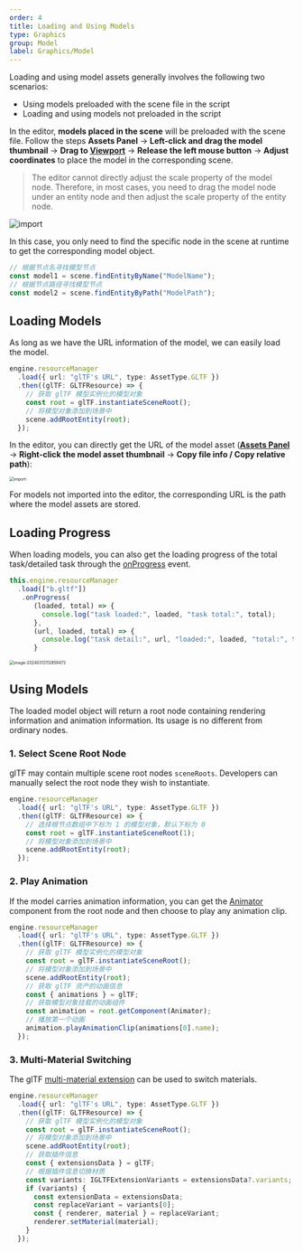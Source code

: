 ```yaml
---
order: 4
title: Loading and Using Models
type: Graphics
group: Model
label: Graphics/Model
---
```


Loading and using model assets generally involves the following two scenarios:

- Using models preloaded with the scene file in the script
- Loading and using models not preloaded in the script

In the editor, **models placed in the scene** will be preloaded with the scene file. Follow the steps **Assets Panel** -> **Left-click and drag the model thumbnail** -> **Drag to [Viewport](/en/docs/interface/viewport)** -> **Release the left mouse button** -> **Adjust coordinates** to place the model in the corresponding scene.

> The editor cannot directly adjust the scale property of the model node. Therefore, in most cases, you need to drag the model node under an entity node and then adjust the scale property of the entity node.

<img src="https://gw.alipayobjects.com/zos/OasisHub/8e088349-f36d-4d16-a525-bbb63fe00105/import.gif" alt="import" style="zoom:100%;" />

In this case, you only need to find the specific node in the scene at runtime to get the corresponding model object.

```typescript
// 根据节点名寻找模型节点
const model1 = scene.findEntityByName("ModelName");
// 根据节点路径寻找模型节点
const model2 = scene.findEntityByPath("ModelPath");
```

## Loading Models

As long as we have the URL information of the model, we can easily load the model.

```typescript
engine.resourceManager
  .load({ url: "glTF's URL", type: AssetType.GLTF })
  .then((glTF: GLTFResource) => {
    // 获取 glTF 模型实例化的模型对象
    const root = glTF.instantiateSceneRoot();
    // 将模型对象添加到场景中
    scene.addRootEntity(root);
  });
```

In the editor, you can directly get the URL of the model asset (**[Assets Panel](/en/docs/assets/interface)** -> **Right-click the model asset thumbnail** -> **Copy file info / Copy relative path**):

<img src="https://mdn.alipayobjects.com/huamei_yo47yq/afts/img/A*T6-QR7KrH8oAAAAAAAAAAAAADhuCAQ/original" alt="import" style="zoom: 50%;" />

For models not imported into the editor, the corresponding URL is the path where the model assets are stored.

## Loading Progress

When loading models, you can also get the loading progress of the total task/detailed task through the [onProgress](/en/apis/core/#AssetPromise-onProgress) event.

```typescript
this.engine.resourceManager
  .load(["b.gltf"])
   .onProgress(
      (loaded, total) => {
        console.log("task loaded:", loaded, "task total:", total);
      },
      (url, loaded, total) => {
        console.log("task detail:", url, "loaded:", loaded, "total:", total);
      }
```

<img src="https://gw.alipayobjects.com/zos/OasisHub/b1623aee-4f1b-405a-b5b5-c63b64dbb9de/image-20240313112859472.png" alt="image-20240313112859472" style="zoom:50%;" />

## Using Models

The loaded model object will return a root node containing rendering information and animation information. Its usage is no different from ordinary nodes.

<playground src="gltf-basic.ts"></playground>

### 1. Select Scene Root Node

glTF may contain multiple scene root nodes `sceneRoots`. Developers can manually select the root node they wish to instantiate.

```typescript
engine.resourceManager
  .load({ url: "glTF's URL", type: AssetType.GLTF })
  .then((glTF: GLTFResource) => {
    // 选择根节点数组中下标为 1 的模型对象，默认下标为 0
    const root = glTF.instantiateSceneRoot(1);
    // 将模型对象添加到场景中
    scene.addRootEntity(root);
  });
```

### 2. Play Animation

If the model carries animation information, you can get the [Animator](/en/apis/core/#Animator) component from the root node and then choose to play any animation clip.

```typescript
engine.resourceManager
  .load({ url: "glTF's URL", type: AssetType.GLTF })
  .then((glTF: GLTFResource) => {
    // 获取 glTF 模型实例化的模型对象
    const root = glTF.instantiateSceneRoot();
    // 将模型对象添加到场景中
    scene.addRootEntity(root);
    // 获取 glTF 资产的动画信息
    const { animations } = glTF;
    // 获取模型对象挂载的动画组件
    const animation = root.getComponent(Animator);
    // 播放第一个动画
    animation.playAnimationClip(animations[0].name);
  });
```

### 3. Multi-Material Switching

The glTF [multi-material extension](https://github.com/KhronosGroup/glTF/tree/master/extensions/2.0/Khronos/KHR_materials_variants) can be used to switch materials.

```typescript
engine.resourceManager
  .load({ url: "glTF's URL", type: AssetType.GLTF })
  .then((glTF: GLTFResource) => {
    // 获取 glTF 模型实例化的模型对象
    const root = glTF.instantiateSceneRoot();
    // 将模型对象添加到场景中
    scene.addRootEntity(root);
    // 获取插件信息
    const { extensionsData } = glTF;
    // 根据插件信息切换材质
    const variants: IGLTFExtensionVariants = extensionsData?.variants;
    if (variants) {
      const extensionData = extensionsData;
      const replaceVariant = variants[0];
      const { renderer, material } = replaceVariant;
      renderer.setMaterial(material);
    }
  });
```
